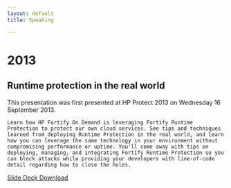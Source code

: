 ```yaml
---
layout: default
title: Speaking

---
```


#  2013

## Runtime protection in the real world

This presentation was first presented at HP Protect 2013 on Wednesday 16 September 2013.

```
Learn how HP Fortify On Demand is leveraging Fortify Runtime Protection to protect our own cloud services. See tips and techniques learned from deploying Runtime Protection in the real world, and learn how you can leverage the same technology in your environment without compromising performance or uptime. You'll come away with tips on deploying, managing, and integrating Fortify Runtime Protection so you can block attacks while providing your developers with line-of-code detail regarding how to close the holes.
```

[Slide Deck Download](http://data.brooksgarrett.com/collateral/decks/protect2013_1298_runtime_protection_in_the_real_world.pptx)

